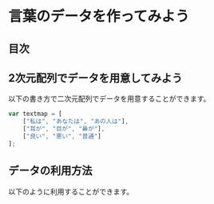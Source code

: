 # 言葉のデータを作ってみよう

## 目次
<!-- toc -->

## 2次元配列でデータを用意してみよう
以下の書き方で二次元配列でデータを用意することができます。
```javascript
var textmap = [
    ["私は", "あなたは", "あの人は"],
    ["耳が", "目が", "鼻が"],
    ["良い", "悪い", "普通"]
];
```
## データの利用方法
以下のように利用することができます。
```javascript

```
